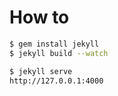 # How to

```sh
$ gem install jekyll
$ jekyll build --watch

$ jekyll serve
http://127.0.0.1:4000
```

<!--
$ npm install grunt --save-dev 
$ npm install

$ grunt serve
$ grunt
```

Kaynak:
1. https://www.saltycrane.com/blog/2014/11/how-install-grunt-ubuntu-1404/
2. http://obaez.com/dentistsmile-docs/

# DentistSmile - Jekyll Theme

A single page Jekyll theme for dental clinics. It's easily customizable and responsive. It comes with svg icons, google map and a working contact form. Docs can be found [here](http://obaez.com/dentistsmile-docs/).

Here is a [live Demo](http://obaez.com/dentistsmile/)

-->